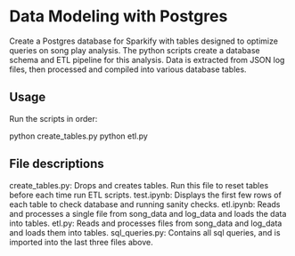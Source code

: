 # Data Modeling with Postgres

Create a Postgres database for Sparkify with tables designed to optimize queries on song play analysis. 
The python scripts create a database schema and ETL pipeline for this analysis. 
Data is extracted from JSON log files, then processed and compiled into various database tables.

## Usage

Run the scripts in order:

python create_tables.py
python etl.py

## File descriptions

create_tables.py: Drops and creates tables. Run this file to reset tables before each time run ETL scripts.
test.ipynb: Displays the first few rows of each table to check database and running sanity checks.
etl.ipynb: Reads and processes a single file from song_data and log_data and loads the data into tables.
etl.py: Reads and processes files from song_data and log_data and loads them into tables.
sql_queries.py: Contains all sql queries, and is imported into the last three files above.